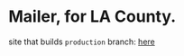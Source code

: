 # Mailer, for LA County.

site that builds `production` branch: [here](emaillosangeles.netlify.app)
